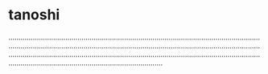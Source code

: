# tanoshi
................................................................................................................................................................................................................................................................................................................................................................................................................................................................